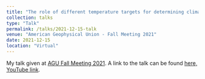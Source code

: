 ```yaml
---
title: "The role of different temperature targets for determining climate engineering outcomes and tradeoffs"
collection: talks
type: "Talk"
permalink: /talks/2021-12-15-talk
venue: "American Geophysical Union - Fall Meeting 2021"
date: 2021-12-15
location: "Virtual"
---
```


My talk given at  [AGU Fall Meeting 2021](https://agu.confex.com/agu/fm21/meetingapp.cgi/Paper/818952). A link to the talk can be found [here, YouTube link](https://youtu.be/kTIF5hghayo).

